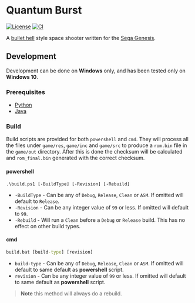 # Quantum Burst

[![License]](LICENSE)
[![CI][CI Badge]][CI Workflow]

A [bullet hell] style space shooter written for the [Sega Genesis].

## Development

Development can be done on **Windows** only, and has been tested only on
**Windows 10**.

### Prerequisites

- [Python](https://www.python.org/downloads/windows)
- [Java](https://java.com/en/download/manual.jsp)

### Build

Build scripts are provided for both `powershell` and `cmd`. They will process
all the files under `game/res`, `game/inc` and `game/src` to produce a `rom.bin`
file in the `game/out` directory. After this is done the checksum will be
calculated and `rom_final.bin` generated with the correct checksum.

#### powershell

```pwsh
.\build.ps1 [-BuildType] [-Revision] [-Rebuild]
```

- `-BuildType` - Can be any of `Debug`, `Release`, `Clean` or `ASM`. If omitted
  will default to `Release`.
- `-Revision` - Can be any integer value of `99` or less. If omitted will
  default to `99`.
- `-Rebuild` - Will run a `Clean` before a `Debug` or `Release` build. This has
  no effect on other build types.

#### cmd

```cmd
build.bat [build-type] [revision]
```

- `build-type` - Can be any of `Debug`, `Release`, `Clean` or `ASM`. If omitted
  will default to same default as **powershell** script.
- `revision` - Can be any integer value of `99` or less. If omitted will default
  to same default as **powershell** script.

> **Note** this method will always do a rebuild.

<!-- links -->
[License]: https://img.shields.io/github/license/devpow112/quantum-burst?label=License
[CI Badge]: https://github.com/devpow112/quantum-burst/actions/workflows/ci.yml/badge.svg?branch=main
[CI Workflow]: https://github.com/devpow112/quantum-burst/actions/workflows/ci.yml?query=branch%3Amain
[Bullet Hell]: https://en.wikipedia.org/wiki/Shoot_%27em_up#Bullet_hell
[Sega Genesis]: https://en.wikipedia.org/wiki/Sega_Genesis

